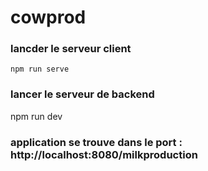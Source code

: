 # cowprod



### lancder le serveur client 
```
npm run serve

```

### lancer le serveur de backend
npm run dev

### application se trouve dans le port : http://localhost:8080/milkproduction